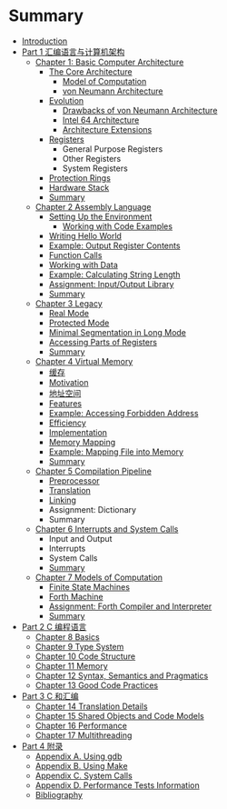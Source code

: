 # Summary

* [Introduction](README.md)
* [Part 1 汇编语言与计算机架构](part1.md)
  * [Chapter 1: Basic Computer Architecture](part1/basic-computer-architecture.md)
    * [The Core Architecture](part1/basic-computer-architecture/the-core-architecture.md)
      * [Model of Computation](part1/basic-computer-architecture/the-core-architecture/model-of-computation.md)
      * [von Neumann Architecture](part1/basic-computer-architecture/the-core-architecture/von-neumann-architecture.md)
    * [Evolution](part1/basic-computer-architecture/evolution.md)
      * [Drawbacks of von Neumann Architecture](part1/basic-computer-architecture/evolution/drawbacks-of-von-neumann-architecture.md)
      * [Intel 64 Architecture](part1/basic-computer-architecture/evolution/intel-64-architecture.md)
      * [Architecture Extensions](part1/basic-computer-architecture/evolution/architecture-extensions.md)
    * [Registers](part1/basic-computer-architecture/registers.md)
      * General Purpose Registers
      * Other Registers
      * System Registers
    * [Protection Rings](part1/basic-computer-architecture/protection-rings.md)
    * [Hardware Stack](part1/basic-computer-architecture/hardware-stack.md)
    * [Summary](part1/basic-computer-architecture/summary.md)
  * [Chapter 2 Assembly Language](part1/assembly-language.md)
    * [Setting Up the Environment](part1/assembly-language/setting-up-the-environment.md)
      * [Working with Code Examples](part1/assembly-language/setting-up-the-environment/working-with-code-examples.md)
    * [Writing Hello World](part1/assembly-language/writing-hello-world.md)
    * [Example: Output Register Contents](part1/assembly-language/example-output-register-contents.md)
    * [Function Calls](part1/assembly-language/function-calls.md)
    * [Working with Data](part1/assembly-language/working-with-data.md)
    * [Example: Calculating String Length](part1/assembly-language/example-calculating-string-length.md)
    * [Assignment: Input/Output Library](part1/assembly-language/assignment-inputoutput-library.md)
    * [Summary](part1/assembly-language/summary.md)
  * [Chapter 3 Legacy](part1/legacy.md)
    * [Real Mode](part1/legacy/real-mode.md)
    * [Protected Mode](part1/legacy/protected-mode.md)
    * [Minimal Segmentation in Long Mode](part1/legacy/minimal-segmentation-in-long-mode.md)
    * [Accessing Parts of Registers](part1/legacy/accessing-parts-of-registers.md)
    * [Summary](part1/legacy/summary.md)
  * [Chapter 4 Virtual Memory](part1/virtual-memory.md)
    * [缓存](part1/virtual-memory/caching.md)
    * [Motivation](part1/virtual-memory/motivation.md)
    * [地址空间](part1/virtual-memory/address-spaces.md)
    * [Features](part1/virtual-memory/features.md)
    * [Example: Accessing Forbidden Address](part1/virtual-memory/example-accessing-forbidden-address.md)
    * [Efficiency](part1/virtual-memory/efficiency.md)
    * [Implementation](part1/virtual-memory/implementation.md)
    * [Memory Mapping](part1/virtual-memory/memory-mapping.md)
    * [Example: Mapping File into Memory](part1/virtual-memory/example-mapping-file-into-memory.md)
    * [Summary](part1/virtual-memory/summary.md)
  * [Chapter 5 Compilation Pipeline](part1/compilation-pipeline.md)
    * [Preprocessor](part1/compilation-pipeline/preprocessor.md)
    * [Translation](part1/compilation-pipeline/translation.md)
    * [Linking](part1/compilation-pipeline/linking.md)
    * Assignment: Dictionary
    * Summary
  * [Chapter 6 Interrupts and System Calls](part1/interrupts-and-system-calls.md)
    * Input and Output
    * Interrupts
    * System Calls
    * [Summary](part1/interrupts-and-system-calls/summary.md)
  * [Chapter 7 Models of Computation](part1/models-of-computation.md)
    * [Finite State Machines](part1/models-of-computation/finite-state-machines.md)
    * [Forth Machine](part1/models-of-computation/forth-machine.md)
    * [Assignment: Forth Compiler and Interpreter](part1/models-of-computation/assignment-forth-compiler-and-interpreter.md)
    * [Summary](part1/models-of-computation/summary.md)
* [Part 2 C 编程语言](part2.md)
  * [Chapter 8 Basics](part2/basics.md)
  * [Chapter 9 Type System](part2/type-system.md)
  * [Chapter 10 Code Structure](part2/code-structure.md)
  * [Chapter 11 Memory](part2/memory.md)
  * [Chapter 12 Syntax, Semantics and Pragmatics](part2/syntax-semantics-and-pragmatics.md)
  * [Chapter 13 Good Code Practices](part2/good-code-practices.md)
* [Part 3 C 和汇编](part3.md)
  * [Chapter 14 Translation Details](part3/translation-details.md)
  * [Chapter 15 Shared Objects and Code Models](part3/shared-objects-and-code-models.md)
  * [Chapter 16 Performance](part3/performance.md)
  * [Chapter 17 Multithreading](part3/multithreading.md)
* [Part 4 附录](part4.md)
  * [Appendix A. Using gdb](part4/appendix-a-using-gdb.md)
  * [Appendix B. Using Make](part4/appendix-b-using-make.md)
  * [Appendix C. System Calls](part4/appendix-c-system-calls.md)
  * [Appendix D. Performance Tests Information](part4/appendix-d-performance-tests-information.md)
  * [Bibliography](part4/bibliography.md)

